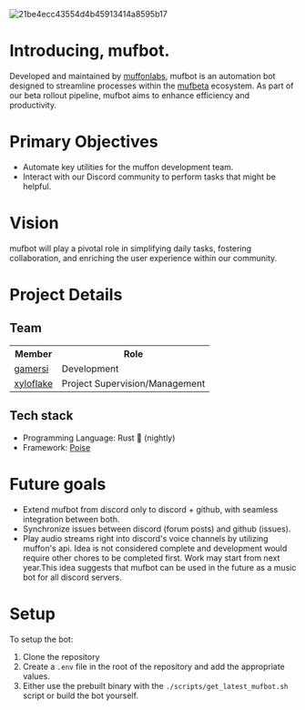 ![21be4ecc43554d4b45913414a8595b17](https://github.com/user-attachments/assets/e73eaf48-26ea-4406-a2c3-81e7381fd246)

# Introducing, mufbot.

Developed and maintained by [muffonlabs](https://github.com/muffonlabs), mufbot is an automation bot designed to streamline processes within the [mufbeta](https://github.com/muffonlabs/mufbeta) ecosystem. As part of our beta rollout pipeline, mufbot aims to enhance efficiency and productivity.

# Primary Objectives
- Automate key utilities for the muffon development team.
- Interact with our Discord community to perform tasks that might be helpful.

# Vision
mufbot will play a pivotal role in simplifying daily tasks, fostering collaboration, and enriching the user experience within our community.

# Project Details

## Team
<table>
  <tr>
    <th>Member</th>
    <th>Role</th>
  </tr>
  <tr>
    <td>
      <a href="https://github.com/gamersi">
        gamersi
      </a>
    </td>
    <td>Development</td>
  </tr>
  <tr>
    <td>
      <a href="https://github.com/xyloflake">
        xyloflake
      </a>
    </td>
    <td>Project Supervision/Management</td>
  </tr>
</table>

## Tech stack
- Programming Language: Rust 🦀 (nightly)
- Framework: [Poise](https://github.com/serenity-rs/poise)

# Future goals

- Extend mufbot from discord only to discord + github, with seamless integration between both.
- Synchronize issues between discord (forum posts) and github (issues).
- Play audio streams right into discord's voice channels by utilizing muffon's api.  Idea is not considered complete and development would require other chores to be completed first. Work may start from next year.This idea suggests that mufbot can be used in the future as a music bot for all discord servers.

# Setup
To setup the bot:
1. Clone the repository
2. Create a `.env` file in the root of the repository and add the appropriate values.
3. Either use the prebuilt binary with the `./scripts/get_latest_mufbot.sh` script or build the bot yourself.
